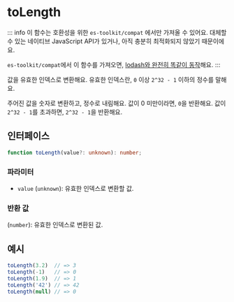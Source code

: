 # toLength

::: info
이 함수는 호환성을 위한 `es-toolkit/compat` 에서만 가져올 수 있어요. 대체할 수 있는 네이티브 JavaScript API가 있거나, 아직 충분히 최적화되지 않았기 때문이에요.

`es-toolkit/compat`에서 이 함수를 가져오면, [lodash와 완전히 똑같이 동작](../../../compatibility.md)해요.
:::

값을 유효한 인덱스로 변환해요. 유효한 인덱스란, `0` 이상 `2^32 - 1` 이하의 정수를 말해요. 

주어진 값을 숫자로 변환하고, 정수로 내림해요. 값이 0 미만이라면, `0`을 반환해요. 값이 `2^32 - 1`를 초과하면, `2^32 - 1`을 반환해요.

## 인터페이스

```typescript
function toLength(value?: unknown): number;
```

### 파라미터

- `value` (`unknown`): 유효한 인덱스로 변환할 값.

### 반환 값

(`number`): 유효한 인덱스로 변환된 값.

## 예시

```typescript
toLength(3.2)  // => 3
toLength(-1)   // => 0
toLength(1.9)  // => 1
toLength('42') // => 42
toLength(null) // => 0
```
